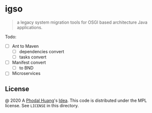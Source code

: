 # igso

> a legacy system migration tools for OSGI based architecture Java applications.

Todo:

 - [ ] Ant to Maven
    - [ ] dependencies convert
    - [ ] tasks convert
 - [ ] Manifest convert
    - [ ] to BND
 - [ ] Microservices

License
---

@ 2020 A [Phodal Huang](https://www.phodal.com)'s [Idea](http://github.com/phodal/ideas).  This code is distributed under the MPL license. See `LICENSE` in this directory.
